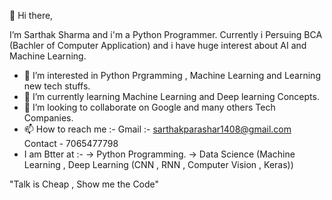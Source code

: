 👋 Hi there, 

I’m Sarthak Sharma and i'm a Python Programmer. Currently i Persuing BCA (Bachler of Computer Application)
and i have huge interest about AI and Machine Learning.

- 👀 I’m interested in Python Prgramming , Machine Learning and Learning new tech stuffs.
- 🌱 I’m currently learning Machine Learning and Deep learning Concepts.
- 💞️ I’m looking to collaborate on Google and many others Tech Companies.
- 📫 How to reach me :-
                       Gmail :- sarthakparashar1408@gmail.com
                       Contact - 7065477798
- I am Btter at :- 
     -> Python Programming.
     -> Data Science (Machine Learning , Deep Learning (CNN , RNN , Computer Vision , Keras))
    
    
"Talk is Cheap , Show me the Code"
<!---
Sarthak-1408/Sarthak-1408 is a ✨ special ✨ repository because its `README.md` (this file) appears on your GitHub profile.
You can click the Preview link to take a look at your changes.
--->
